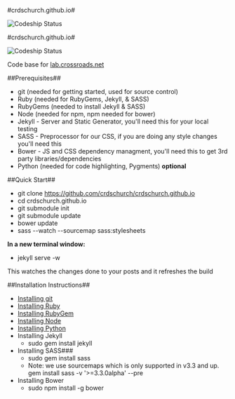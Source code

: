 #crdschurch.github.io#


![Codeship Status](https://www.codeship.io/projects/b3642f40-b8f5-0131-7963-32260bb6295c/status "Codeship Status")

#crdschurch.github.io#


![Codeship Status](https://www.codeship.io/projects/b3642f40-b8f5-0131-7963-32260bb6295c/status "Codeship Status")

Code base for [lab.crossroads.net](http://lab.crossroads.net)

##Prerequisites##
- git (needed for getting started, used for source control)
- Ruby (needed for RubyGems, Jekyll, & SASS)
- RubyGems (needed to install Jekyll & SASS)
- Node (needed for npm, npm needed for bower)
- Jekyll - Server and Static Generator, you'll need this for your local testing
- SASS - Preprocessor for our CSS, if you are doing any style changes you'll need this
- Bower - JS and CSS dependency managment, you'll need this to get 3rd party libraries/dependencies
- Python (needed for code highlighting, Pygments) **optional**

##Quick Start##
- git clone https://github.com/crdschurch/crdschurch.github.io
- cd crdschurch.github.io
- git submodule init
- git submodule update
- bower update
- sass --watch --sourcemap sass:stylesheets

**In a new terminal window:**
- jekyll serve -w

This watches the changes done to your posts and it refreshes the build

##Installation Instructions##
- [Installing git](http://git-scm.com/downloads)
- [Installing Ruby](https://www.ruby-lang.org/en/downloads/)
- [Installing RubyGem](http://rubygems.org/pages/download)
- [Installing Node](http://nodejs.org/)
- [Installing Python](http://www.python.org/getit/)
- Installing Jekyll
  - sudo gem install jekyll
- Installing SASS###
  - sudo gem install sass
  - Note: we use sourcemaps which is only supported in v3.3 and up. gem install sass -v '>=3.3.0alpha' --pre
- Installing Bower
  - sudo npm install -g bower
